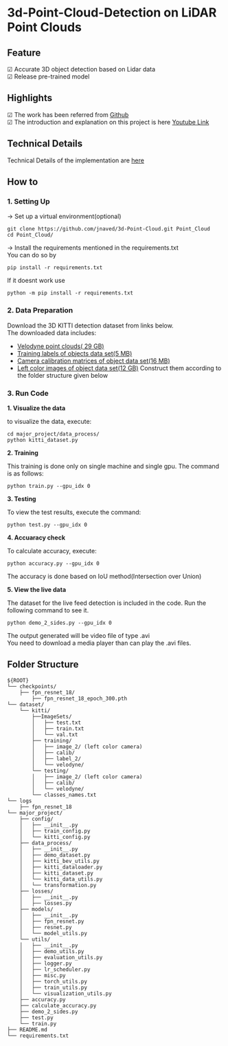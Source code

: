 # 3d-Point-Cloud-Detection on LiDAR Point Clouds
## Feature
&#9745; Accurate 3D object detection based on Lidar data  
&#9745; Release pre-trained model  

## Highlights
&#9745; The work has been referred from [Github](https://github.com/maudzung/SFA3D)  
&#9745; The introduction and explanation on this project is here 
[Youtube Link](https://www.youtube.com/watch?v=cPOtULagNnI&t=4858s)  

## Technical Details
Technical Details of the implementation are [here](https://github.com/jnaved/3d-Point-Cloud/edit/main/Technical_Details.md)

## How to
### 1. Setting Up
&#8594; Set up a virtual environment(optional)  
```
git clone https://github.com/jnaved/3d-Point-Cloud.git Point_Cloud
cd Point_Cloud/
```
&#8594; Install the requirements mentioned in the requirements.txt  
You can do so by   
```
pip install -r requirements.txt
```
If it doesnt work use  
```
python -m pip install -r requirements.txt
```
### 2. Data Preparation
Download the 3D KITTI detection dataset from links below.  
The downloaded data includes:
- [Velodyne point clouds( 29 GB)](https://s3.eu-central-1.amazonaws.com/avg-kitti/data_object_velodyne.zip)
- [Training labels of objects data set(5 MB)](https://s3.eu-central-1.amazonaws.com/avg-kitti/data_object_label_2.zip)
- [Camera calibration matrices of object data set(16 MB)](https://s3.eu-central-1.amazonaws.com/avg-kitti/data_object_calib.zip)
- [Left color images of object data set(12 GB)](https://s3.eu-central-1.amazonaws.com/avg-kitti/data_object_image_2.zip)
Construct them according to the folder structure given below

### 3. Run Code
**1. Visualize the data**  

to visualize the data, execute:
```
cd major_project/data_process/
python kitti_dataset.py
```
**2. Training**  

This training is done only on single machine and single gpu. The command is as follows:
```
python train.py --gpu_idx 0
```
**3. Testing**  

To view the test results, execute the command:
```
python test.py --gpu_idx 0
```
**4. Accuaracy check**  

To calculate accuracy, execute:
```
python accuracy.py --gpu_idx 0
```
The accuracy is done based on IoU method(Intersection over Union)  

**5. View the live data**  

The dataset for the live feed detection is included in the code. Run the following command to see it.
```
python demo_2_sides.py --gpu_idx 0
```
The output generated will be video file of type .avi  
You need to download a media player than can play the .avi files.

## Folder Structure

```
${ROOT}
└── checkpoints/
    ├── fpn_resnet_18/    
        ├── fpn_resnet_18_epoch_300.pth
└── dataset/    
    └── kitti/
        ├──ImageSets/
        │   ├── test.txt
        │   ├── train.txt
        │   └── val.txt
        ├── training/
        │   ├── image_2/ (left color camera)
        │   ├── calib/
        │   ├── label_2/
        │   └── velodyne/
        └── testing/  
        │   ├── image_2/ (left color camera)
        │   ├── calib/
        │   └── velodyne/
        └── classes_names.txt
└── logs
    ├── fpn_resnet_18
└── major_project/
    ├── config/
    │   ├── __init__.py
    │   ├── train_config.py
    │   └── kitti_config.py
    ├── data_process/
    │   ├── __init__.py
    │   ├── demo_dataset.py
    │   ├── kitti_bev_utils.py
    │   ├── kitti_dataloader.py
    │   ├── kitti_dataset.py
    │   └── kitti_data_utils.py
    │   └── transformation.py
    ├── losses/
    │   ├── __init__.py
    │   ├── losses.py
    ├── models/
    │   ├── __init__.py
    │   ├── fpn_resnet.py
    │   ├── resnet.py
    │   └── model_utils.py
    └── utils/
    │   ├── __init__.py
    │   ├── demo_utils.py
    │   ├── evaluation_utils.py
    │   ├── logger.py
    │   ├── lr_scheduler.py
    │   ├── misc.py
    │   ├── torch_utils.py
    │   ├── train_utils.py
    │   └── visualization_utils.py
    ├── accuracy.py
    ├── calculate_accuracy.py
    ├── demo_2_sides.py
    ├── test.py
    └── train.py
├── README.md 
└── requirements.txt
```